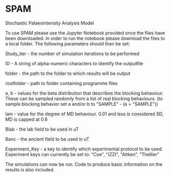 # SPAM
Stochastic Palaeointensity Analysis Model

To use SPAM please use the Jupyter Notebook provided once the files have been downloaded.
In order to run the notebook please download the files to a local folder.  The following parameters should then be set:

Study_iter - the number of simulation iterations to be performed

ID - A string of alpha-numeric characters to identify the outputfile

folder - the path to the folder to which results will be output

rootfolder - path to folder containing programme files

a, b - values for the beta distribution that describes the blocking behaviour.  These can be sampled randomly from a list of real blocking behaviours.
 (to sample blocking behavior set a and/or b to "SAMPLE" - (a = "SAMPLE"))
 
lam - value for the degree of MD behaviour.  0.01 and less is considered SD, MD is capped at 0.6

Blab - the lab field to be used in uT

Banc - the ancient field to be used in uT

Experiment_Key - a key to identify which experimental protocol to be used. Experiment keys can currently be set to: "Coe", "IZZI", "Aitken", "Thellier"

The simulations can now be run.
Code to produce basic information on the results is also included.
